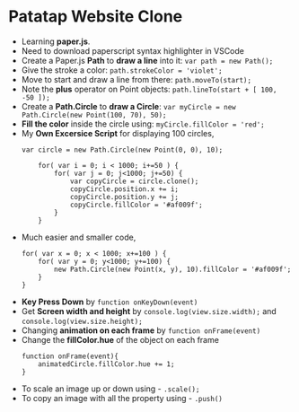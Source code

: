 # Patatap Website Clone

- Learning **paper.js**.
- Need to download paperscript syntax highlighter in VSCode
- Create a Paper.js **Path** to **draw a line** into it: `var path = new Path();`
- Give the stroke a color: `path.strokeColor = 'violet';`
- Move to start and draw a line from there: `path.moveTo(start);`
- Note the **plus** operator on Point objects: `path.lineTo(start + [ 100, -50 ]);`
- Create a **Path.Circle** to **draw a Circle**: `var myCircle = new Path.Circle(new Point(100, 70), 50);`
- **Fill the color** inside the circle using: `myCircle.fillColor = 'red';`
- My **Own Excersice Script** for displaying 100 circles,
    ```
    var circle = new Path.Circle(new Point(0, 0), 10);
        
        for( var i = 0; i < 1000; i+=50 ) {
            for( var j = 0; j<1000; j+=50) {
                var copyCircle = circle.clone();
                copyCircle.position.x += i;
                copyCircle.position.y += j;
                copyCircle.fillColor = '#af009f';
            }
        }
    ```
- Much easier and smaller code,
    ```
    for( var x = 0; x < 1000; x+=100 ) {
        for( var y = 0; y<1000; y+=100) {
            new Path.Circle(new Point(x, y), 10).fillColor = '#af009f';
        }
    }
    ```
- **Key Press Down** by `function onKeyDown(event)`
- Get **Screen width and height** by `console.log(view.size.width);` and `console.log(view.size.height);`
- Changing **animation on each frame** by `function onFrame(event)`
- Change the **fillColor.hue** of the object on each frame
    ```
    function onFrame(event){
        animatedCircle.fillColor.hue += 1;
    }
    ```
- To scale an image up or down using - `.scale();`
- To copy an image with all the property using - `.push()`